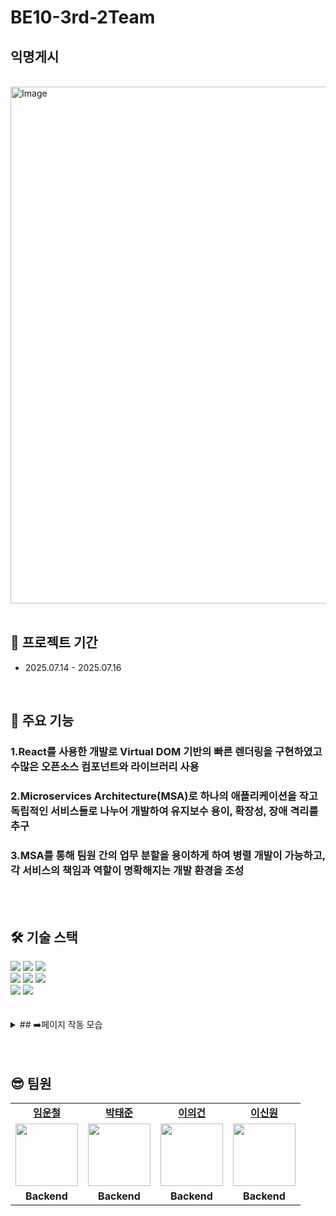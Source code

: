 # BE10-3rd-2Team

## 익명게시
<br />

<img width="1108" height="827" alt="Image" src="https://github.com/user-attachments/assets/a7cf2e69-7a9d-4b9e-a673-ba0c2d513f7d" />

<br />
<br />

## 📆 프로젝트 기간

- 2025.07.14 - 2025.07.16

<br />

## 📖 주요 기능

### 1.React를 사용한 개발로 Virtual DOM 기반의 빠른 렌더링을 구현하였고 수많은 오픈소스 컴포넌트와 라이브러리 사용

### 2.Microservices Architecture(MSA)로 하나의 애플리케이션을 작고 독립적인 서비스들로 나누어 개발하여 유지보수 용이, 확장성, 장애 격리를 추구

### 3.MSA를 통해 팀원 간의 업무 분할을 용이하게 하여 병렬 개발이 가능하고, 각 서비스의 책임과 역할이 명확해지는 개발 환경을 조성

<br />
<br />

## 🛠 기술 스택

<div align=left>
  <img src="https://img.shields.io/badge/html5-E34F26?style=for-the-badge&logo=html5&logoColor=white">
  <img src="https://img.shields.io/badge/css-1572B6?style=for-the-badge&logo=css3&logoColor=white">
  <img src="https://img.shields.io/badge/GitHub-100000?style=for-the-badge&logo=github&logoColor=white">
  <br>
  <img src="https://img.shields.io/badge/javascript-F7DF1E?style=for-the-badge&logo=javascript&logoColor=black"> 
  <img src="https://img.shields.io/badge/React-20232A?style=for-the-badge&logo=react&logoColor=61DAFB">
  <img src="https://img.shields.io/badge/styled--components-DB7093?style=for-the-badge&logo=styled-components&logoColor=white">
  <br>
  <img src="https://img.shields.io/badge/mysql-4479A1?style=for-the-badge&logo=MySQL&logoColor=white">
  <img src="https://img.shields.io/badge/springboot-6DB33F?style=for-the-badge&logo=Spring Boot&logoColor=white">
  
</div>
<br>
<br>

<details> <summary> ## ➡️페이지 작동 모습</summary> <div markdown="1">
 
<img width="706" height="732" alt="Image" src="https://github.com/user-attachments/assets/25b20e4d-58e5-4d0a-b004-502f1dc99c39" />

<img width="582" height="828" alt="Image" src="https://github.com/user-attachments/assets/203a69ff-0d2b-447d-ad23-ad541bb89fd3" />

<img width="657" height="816" alt="Image" src="https://github.com/user-attachments/assets/da6cd431-63f9-4d99-99b2-36b9eb40f52a" />

<img width="727" height="777" alt="Image" src="https://github.com/user-attachments/assets/52bfad84-5481-4aab-9f17-a23055b87228" />

<img width="642" height="843" alt="Image" src="https://github.com/user-attachments/assets/aeafc32d-4ec0-4d0c-82d5-bc57a5c8c412" />

<img width="750" height="781" alt="Image" src="https://github.com/user-attachments/assets/ed2ad439-059d-4077-bbbd-8d14107cda9d" />

<img width="1668" height="832" alt="Image" src="https://github.com/user-attachments/assets/3ac6c4d0-14c0-4157-8d5c-08644263f6a4" />

<img width="1642" height="712" alt="Image" src="https://github.com/user-attachments/assets/838908f9-4c73-4c04-99f2-b6122115d431" />

<img width="1611" height="793" alt="Image" src="https://github.com/user-attachments/assets/fde4f902-f273-4141-ba51-79d155e9a0d0" />

<img width="1562" height="801" alt="Image" src="https://github.com/user-attachments/assets/d70ae4b6-8762-41d5-8e8d-95f9a63219ae" />

<img width="1647" height="553" alt="Image" src="https://github.com/user-attachments/assets/2b82f921-2371-46b7-ad79-b4c02f319bda" />

<img width="1603" height="642" alt="Image" src="https://github.com/user-attachments/assets/365791f6-8063-40cd-a604-6d870551f99f" />

<img width="1872" height="700" alt="Image" src="https://github.com/user-attachments/assets/5b1bfb1c-c513-49d3-a005-6f983a72427c" />

<img width="708" height="688" alt="Image" src="https://github.com/user-attachments/assets/69d6f211-c37b-491d-b921-e021e4e9e330" />

<img width="632" height="661" alt="Image" src="https://github.com/user-attachments/assets/d8e09387-ea34-4568-b3b8-7014f2282926" />

<img width="1600" height="747" alt="Image" src="https://github.com/user-attachments/assets/690934d7-f609-477c-9115-6b9dc1519123" />

<img width="1098" height="857" alt="Image" src="https://github.com/user-attachments/assets/9827028c-d1e0-41cb-9d98-2062844bd00e" />

<img width="1646" height="900" alt="Image" src="https://github.com/user-attachments/assets/6cfcda6d-c15e-45fa-93c5-3381dbfcac5e" />

<img width="625" height="737" alt="Image" src="https://github.com/user-attachments/assets/76d376b0-b71b-4fa0-ad41-0e3be6ca1463" />

<img width="1127" height="812" alt="Image" src="https://github.com/user-attachments/assets/ff4a2569-3ca7-4099-80ba-976b789dbedb" />

<img width="1668" height="825" alt="Image" src="https://github.com/user-attachments/assets/f7fffbf4-3fec-4b40-832e-e4b4b8c16b1c" />

 </div>
  </details>

<br />
<br />

## 😎 팀원

<table>
   <tr>
    <td align="center"><b><a href="https://github.com/unchul">임운철</a></b></td>
    <td align="center"><b><a href="https://github.com/Roto90-BackEnd">박태준</a></b></td>
    <td align="center"><b><a href="https://github.com/leeeeegun">이의건</a></b></td>
    <td align="center"><b><a href="https://github.com/redEevee">이신원</a></b></td>
     
  </tr>
  <tr>
    <td align="center"><a href="https://github.com/unchul"><img src="https://avatars.githubusercontent.com/u/105141025?v=4" width="100px" /></a></td>
    <td align="center"><a href="https://github.com/Roto90-BackEnd"><img src="https://avatars.githubusercontent.com/u/207959016?v=4" width="100px" /></a></td>
    <td align="center"><a href="https://github.com/leeeeegun"><img src="https://avatars.githubusercontent.com/u/211801669?v=4" width="100px" /></a></td>  
    <td align="center"><a href="https://github.com/redEevee"><img src="https://avatars.githubusercontent.com/u/145461275?v=4" width="100px" /></a></td>  
  </tr>
  <tr>
    <td align="center"><b>Backend</b></td>
    <td align="center"><b>Backend</b></td>
    <td align="center"><b>Backend</b></td>
    <td align="center"><b>Backend</b></td>
  </tr>
